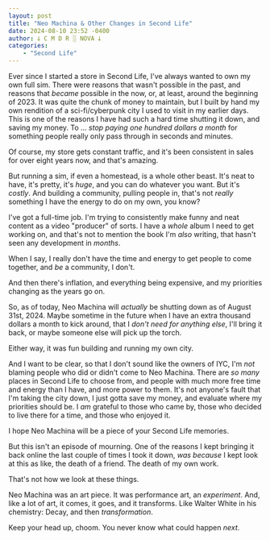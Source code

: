 ```yaml
---
layout: post
title: "Neo Machina & Other Changes in Second Life"
date: 2024-08-10 23:52 -0400
author: 𐕣 C M D R ░ NOVA 𐕣
categories:
    - "Second Life"
---
```


Ever since I started a store in Second Life, I've always wanted to own my own full sim. There were reasons that wasn't possible in the past, and reasons that *became* possible in the now, or, at least, around the beginning of 2023. It was quite the chunk of money to maintain, but I built by hand my own rendition of a sci-fi/cyberpunk city I used to visit in my earlier days. This is one of the reasons I have had such a hard time shutting it down, and saving my money. To ... *stop paying one hundred dollars a month* for something people really only pass through in seconds and minutes.

Of course, my store gets constant traffic, and it's been consistent in sales for over eight years now, and that's amazing.

But running a sim, if even a homestead, is a whole other beast. It's neat to have, it's pretty, it's *huge*, and you can do whatever you want. But it's *costly*. And building a community, pulling people in, that's not *really* something I have the energy to do on my own, you know?

I've got a full-time job. I'm trying to consistently make funny and neat content as a video "producer" of sorts. I have a *whole* album I need to get working on, and that's not to mention the book I'm *also* writing, that hasn't seen any development in *months*.

When I say, I really don't have the time and energy to get people to come together, and *be* a community, I don't.

And then there's inflation, and everything being expensive, and my priorities changing as the years go on.

So, as of today, Neo Machina will *actually* be shutting down as of August 31st, 2024. Maybe sometime in the future when I have an extra thousand dollars a month to kick around, that I *don't need for anything else*, I'll bring it back, or maybe someone else will pick up the torch.

Either way, it was fun building and running my own city.

And I want to be clear, so that I don't sound like the owners of IYC, I'm *not* blaming people who did or didn't come to Neo Machina. There are *so many* places in Second Life to choose from, and people with much more free time and energy than I have, and more power to them. It's not anyone's fault that I'm taking the city down, I just gotta save my money, and evaluate where my priorities should be. I *am* grateful to those who came by, those who decided to live there for a time, and those who enjoyed it.

I hope Neo Machina will be a piece of your Second Life memories.

But this isn't an episode of mourning. One of the reasons I kept bringing it back online the last couple of times I took it down, *was because* I kept look at this as like, the death of a friend. The death of my own work.

That's not how we look at these things.

Neo Machina was an art piece. It was performance art, an *experiment*. And, like a lot of art, it comes, it goes, and it transforms. Like Walter White in his chemistry: Decay, and then *transformation*.

Keep your head up, choom. You never know what could happen *next*.